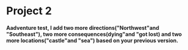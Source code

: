 # Project 2 

#### Aadventure test, I add two more directions("Northwest"and "Southeast"), two more consequences(dying"and "got lost) and two more locations("castle"and "sea") based on your previous version.

